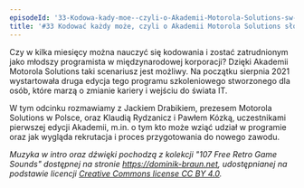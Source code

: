 ```yaml
---
episodeId: '33-Kodowa-kady-moe--czyli-o-Akademii-Motorola-Solutions-sw-kilka-e161nnu'
title: '#33 Kodować każdy może, czyli o Akademii Motorola Solutions słów kilka'
---
```


Czy w kilka miesięcy można nauczyć się kodowania i zostać zatrudnionym jako
młodszy programista w międzynarodowej korporacji? Dzięki Akademii Motorola
Solutions taki scenariusz jest możliwy. Na początku sierpnia 2021 wystartowała
druga edycja tego programu szkoleniowego stworzonego dla osób, które marzą o
zmianie kariery i wejściu do świata IT.

W tym odcinku rozmawiamy z Jackiem Drabikiem, prezesem Motorola Solutions w
Polsce, oraz Klaudią Rydzanicz i Pawłem Kózką, uczestnikami pierwszej edycji
Akademii, m.in. o tym kto może wziąć udział w programie oraz jak wygląda
rekrutacja i proces przygotowania do nowego zawodu.

_Muzyka w intro oraz dźwięki pochodzą z kolekcji "107 Free Retro Game Sounds"
dostępnej na stronie <https://dominik-braun.net>, udostępnianej na podstawie
licencji
[Creative Commons license CC BY 4.0](https://creativecommons.org/licenses/by/4.0/)._

